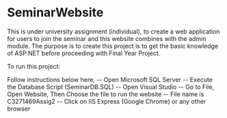 # SeminarWebsite
This is under university assignment (individual), to create a web application for users to join the seminar and this website combines with the admin module. The purpose is to create this project is to get the basic knowledge of ASP.NET before proceeding with Final Year Project.

To run this project:

Follow instructions below here,
-- Open Microsoft SQL Server 
-- Execute the Database Script (SeminarDB.SQL)
-- Open Visual Studio
-- Go to File, Open Website, Then Choose the file to run the website
-- File name is C3271469Assig2
-- Click on IIS Express (Google Chrome) or any other browser
